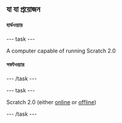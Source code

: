 ## যা যা প্রয়োজন

#### হার্ডওয়্যার

\--- task \---

A computer capable of running Scratch 2.0

#### সফটওয়্যার

\--- /task \---

\--- task \---

Scratch 2.0 (either [online](https://scratch.mit.edu/projects/editor/) or [offline](https://scratch.mit.edu/scratch2download/))

\--- /task \---